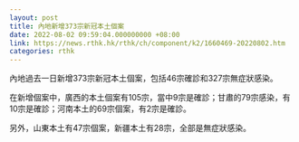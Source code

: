 ```yaml
---
layout: post
title: 內地新增373宗新冠本土個案
date: 2022-08-02 09:59:04.000000000 +08:00
link: https://news.rthk.hk/rthk/ch/component/k2/1660469-20220802.htm
categories: rthk
---
```


內地過去一日新增373宗新冠本土個案，包括46宗確診和327宗無症狀感染。

在新增個案中，廣西的本土個案有105宗，當中9宗是確診；甘肅的79宗感染，有10宗是確診；河南本土的69宗個案，有2宗是確診。

另外，山東本土有47宗個案，新疆本土有28宗，全部是無症狀感染。

